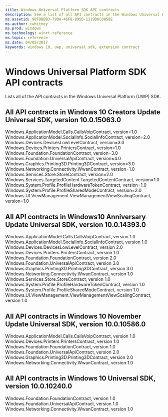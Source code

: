 ```yaml
---
title: Windows Universal Platform SDK API contracts
description: See a list of all API contracts in the Windows Universal Platform SDK.
ms.assetid: 98FDBBB3-79DA-46F8-895D-1219D6C0858E
ms.author: twhitney
ms.prod: windows
ms.technology: winrt-reference
ms.topic: reference
ms.date: 04/05/2017
keywords: windows 10, uwp, universal sdk, extension contract
---
```

# Windows Universal Platform SDK API contracts

Lists all of the API contracts in the Windows Universal Platform (UWP) SDK.

## All API contracts in Windows 10 Creators Update Universal SDK, version 10.0.15063.0

Windows.ApplicationModel.Calls.CallsVoipContract, version=1.0  
Windows.ApplicationModel.SocialInfo.SocialInfoContract, version=2.0  
Windows.Devices.DevicesLowLevelContract, version=3.0  
Windows.Devices.Printers.PrintersContract, version=1.0  
Windows.Foundation.FoundationContract, version=3.0  
Windows.Foundation.UniversalApiContract, version=4.0  
Windows.Graphics.Printing3D.Printing3DContract, version=3.0  
Windows.Networking.Connectivity.WwanContract, version=1.0  
Windows.Services.Store.StoreContract, version=2.0  
Windows.Services.TargetedContent.TargetedContentContract, version=1.0  
Windows.System.Profile.ProfileHardwareTokenContract, version=1.0  
Windows.System.Profile.ProfileSharedModeContract, version=2.0  
Windows.UI.ViewManagement.ViewManagementViewScalingContract, version=1.0  

## All API contracts in Windows10 Anniversary Update Universal SDK, version 10.0.14393.0

Windows.ApplicationModel.Calls.CallsVoipContract, version 1.0  
Windows.ApplicationModel.SocialInfo.SocialInfoContract, version 1.0  
Windows.Devices.DevicesLowLevelContract, version 2.0  
Windows.Devices.Printers.PrintersContract, version 1.0  
Windows.Foundation.FoundationContract, version 2.0  
Windows.Foundation.UniversalApiContract, version 3.0  
Windows.Graphics.Printing3D.Printing3DContract, version 3.0  
Windows.Networking.Connectivity.WwanContract, version 1.0  
Windows.Services.Store.StoreContract, version 1.0  
Windows.System.Profile.ProfileHardwareTokenContract, version 1.0  
Windows.System.Profile.ProfileSharedModeContract, version 1.0  
Windows.UI.ViewManagement.ViewManagementViewScalingContract, version 1.0  

## All API contracts in Windows 10 November Update Universal SDK, version 10.0.10586.0

Windows.ApplicationModel.Calls.CallsVoipContract, version 1.0  
Windows.Devices.Printers.PrintersContract, version 1.0  
Windows.Foundation.FoundationContract, version 1.0  
Windows.Foundation.UniversalApiContract, version 2.0  
Windows.Graphics.Printing3D.Printing3DContract, version 2.0  
Windows.Networking.Connectivity.WwanContract, version 1.0  

## All API contracts in Windows 10 Universal SDK, version 10.0.10240.0

Windows.Foundation.FoundationContract, version 1.0  
Windows.Foundation.UniversalApiContract, version 1.0  
Windows.Networking.Connectivity.WwanContract, version 1.0  
